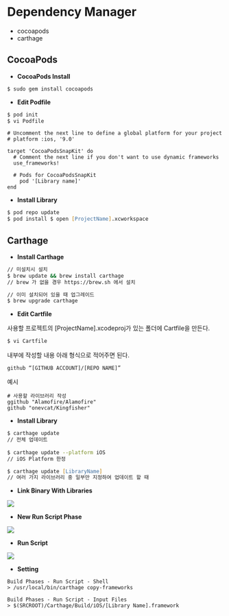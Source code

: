 # Dependency Manager

- cocoapods
- carthage

## CocoaPods


- **CocoaPods Install**

```zsh
$ sudo gem install cocoapods
```

- **Edit Podfile**

```zsh
$ pod init
$ vi Podfile
```

```vim
# Uncomment the next line to define a global platform for your project
# platform :ios, '9.0'

target 'CocoaPodsSnapKit' do
  # Comment the next line if you don't want to use dynamic frameworks
  use_frameworks!

  # Pods for CocoaPodsSnapKit
	pod '[Library name]'
end
```

- **Install Library**

```zsh
$ pod repo update
$ pod install $ open [ProjectName].xcworkspace
```


## Carthage

- **Install Carthage**

```zsh
// 미설치시 설치
$ brew update && brew install carthage
// brew 가 없을 경우 https://brew.sh 에서 설치

// 이미 설치되어 있을 때 업그레이드
$ brew upgrade carthage 
```

- **Edit Cartfile**

사용할 프로젝트의 [ProjectName].xcodeproj가 있는 폴더에 Cartfile을 만든다.

```zsh
$ vi Cartfile
```

내부에 작성할 내용
아래 형식으로 적어주면 된다.

```
github “[GITHUB ACCOUNT]/[REPO NAME]”
```

예시

```vim
# 사용할 라이브러리 작성
ggithub "Alamofire/Alamofire"
github "onevcat/Kingfisher"
```

- **Install Library**

```zsh
$ carthage update  
// 전체 업데이트
 
$ carthage update --platform iOS 
// iOS Platform 한정

$ carthage update [LibraryName]
// 여러 가지 라이브러리 중 일부만 지정하여 업데이트 할 때
```

- **Link Binary With Libraries**

<img src = "https://github.com/JoongChangYang/TIL/tree/master/Assets/swift/LinkBinaryWithLibraries">

- **New Run Script Phase**

<img src = "https://github.com/JoongChangYang/TIL/tree/master/Assets/swift/NewRunScriptPhase">

- **Run Script**

<img src = "https://github.com/JoongChangYang/TIL/tree/master/Assets/swift/RunScript">

- **Setting**

```
Build Phases - Run Script - Shell
> /usr/local/bin/carthage copy-frameworks

Build Phases - Run Script - Input Files
> $(SRCROOT)/Carthage/Build/iOS/[Library Name].framework
```











